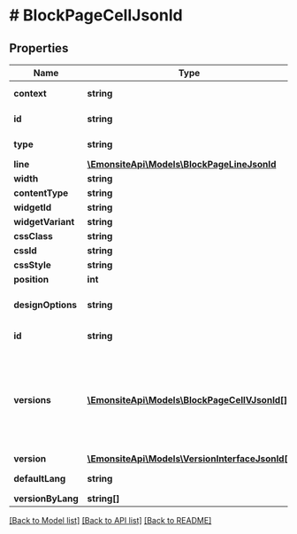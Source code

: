 # # BlockPageCellJsonld

## Properties

Name | Type | Description | Notes
------------ | ------------- | ------------- | -------------
**context** | **string** |  | [optional] [readonly]
**id** | **string** |  | [optional] [readonly]
**type** | **string** |  | [optional] [readonly]
**line** | [**\EmonsiteApi\Models\BlockPageLineJsonld**](BlockPageLineJsonld.md) |  | [optional]
**width** | **string** |  | [optional]
**contentType** | **string** |  | [optional]
**widgetId** | **string** |  | [optional]
**widgetVariant** | **string** |  | [optional]
**cssClass** | **string** |  | [optional]
**cssId** | **string** |  | [optional]
**cssStyle** | **string** |  | [optional]
**position** | **int** |  | [optional]
**designOptions** | **string** | TODO type json pour avoir un array direct | [optional]
**id** | **string** |  | [optional] [readonly]
**versions** | [**\EmonsiteApi\Models\BlockPageCellVJsonld[]**](BlockPageCellVJsonld.md) | IMPLEMENTEZ le mapping dans l&#39;entity TODO trouver comment le faire dynamiquement avec un listener doctrine | [optional]
**version** | [**\EmonsiteApi\Models\VersionInterfaceJsonld[]**](VersionInterfaceJsonld.md) |  | [optional]
**defaultLang** | **string** |  | [optional] [readonly]
**versionByLang** | **string[]** |  | [optional]

[[Back to Model list]](../../README.md#models) [[Back to API list]](../../README.md#endpoints) [[Back to README]](../../README.md)
